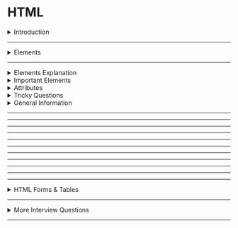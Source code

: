 # HTML

<details>
<summary>Introduction</summary>

### Introduction
**HTML** stands for **Hypertext Markup Language**

##### About HTML
* **HTML** stands for **Hypertext Markup Language**  
* **HTML** is used to create static web pages.
* Text Editor is the software for **HTML** coding.
* **HTML** file save with extension `.html`


##### HTML coding

**HTML** coding is a `Tag` based coding.

###### **HTML** Tags are two types  
    1. Container Tag : It has start Tag & End Tag.
    2. Empty Tag : It does not have an end tag.

`Container Tag`
   ```HTML
    <h1>Heading</h1>
    <p>Paragraph</p>
   ``` 

`Empty Tag`
 ```HTML
   <img src="image.png"/>
   <br/>
   <hr/>
   ``` 

* Attributes are used to give extra information to the html element.

* **HTML** elements tell the browser that how to display the content.

##### **HTML** document Structure  

An **HTML** document consists of three parts :
  1. DOCTYPE -> First Line containing HTML version information.
  2. Head Part -> `HTML` page configuration information. Head tag is for **Browser reading** purpose
  3. Body part -> displaying content. Body tag is for **Client reading** purpose

```HTML
<!DOCTYPE html>
<html>
  <head>
    Metadata elements
  </head>
  <body>
    content of webpage
  </body>
</html>
```

* **DOCKTYPE**  
  The doctype declaration tells the type/version of the HTML document to the browser.

* **Head Part**  
  The HTML head element is the container for the elements which provide extra information about the document (metadata).  
  It describes the properties of the document such as title, character set, style sheets, scripts, etc.

* **Body Part**  
  The HTML body element defines the main content of an HTML document that displays on the web page.

  It contains text content, paragraphs, headings, images, tables, links, videos, ...etc.

##### Element Syntax 
Element consist of a start tag, content, and end tag.

```HTML
<tag>Content</tag>
```

##### Attribute syntax
```HTML 
<tag attributeName="attributeValue">Content</tag>
```


##### Uses of **HTML**
* **Structuring web pages**  
   we can define the headings, paragraphs, and other contents of a web page.
* **Creating Hyperlinks**  
   we can navigate within the HTML document, to other web pages.
* **Embedding images and videos**  
   we can embed images and videos in the HTML document.

##### Advantages & Disadvantages of **HTML** 
* we can create only Static Web pages with HTML alone.
* By Combining HTML with CSS, we can create Responsive web pages.
* By Combining HTML with JavaScript, we can create dynamic web pages.


##### Difference between HTML and HTML5
HTML5 is more complete and easier than HTML4, it has lots of new tags like `<header>, <footer>, <navy>, <Audio>, <video>, <main>` ...etc.  
It also supports graphics. In the following image, we have described all the essential terms related to HTML and HTML5


##### HTML version
HTML5 is the latest version of HTML.

In HTML5 version, they added new features,
* audio and video elements
* semantic elements like header, nav, aside, main, footer ...etc.

**`HTML5`**  
```HTML
<!DOCTYPE html>
```

</details>

---

<details>
<summary>Elements</summary>

### Elements

###### **HTML** Tags are two types  

  1. Container Tag : It has start Tag & End Tag.
  2. Empty Tag : It does not have an End tag.

In general, HTML elements can be divide into two categories.
1. Block-Level Elements
2. Inline Elements

##### Block-Level Elements
* HTML Block-Level element always start in a new line. 
* HTML Block-Level element occupies the entire horizontal space of its parent element.


`Example:`
```HTML 
<h1>Heading</h1>
<p>I am Paragraph.</p>
```
###### Block-Level Tags
* heading  
   * `h1, h2, h3, h4, h5, h6`
* paragraph
   * `p`
* containers
   * `header, nav, aside, main, section, article, div, footer`


##### In-Line Elements
The HTML Inline elements do not start in a new line and take up the content width.
```HTML
<p>I am <a href="http://www.google.com">Google</a> link</p>
```

###### In-Line Tags
* Buttons
    * `button`
* Links 
    * `a` 
* Text Styles
    * `span`
* Text Format 
   * bold :  `b, strong`
   * italic :`i, em`
   * `mark`
   * underline : `u, ins`
   * delete : `strike, del, s`
   * sub script : `sub`
   * super script : `sup`
   * size : `big, small`
   * create block : `blockquote`

##### Nested **HTML**
HTML elements can be nested.

It means that the HTML element can be placed inside another HTML element.

```HTML
<div>
  <h1>Heading</h1>
  <p>I am pragraph.</p>
</div>
```
</details>

---

<details>
<summary>Elements Explanation</summary>

### Elements Explanation

##### Block-Level Container Tags
These are a Block-Level elements.  
It can be used to wrap a group of elements and apply CSS styles to many elements at once.

These container tags are used to divide smaller parts for
understanding and applaying css easily.

1. **header** container tag
2. **nav** container tag => navbar
3. **aside** container tag => side bar
4. **main** container tag => main content
5. **section** container tag 
6. **article** container tag
7. **div** container tag =>divided & use css
8. **footer** container tag 

```HTML 
  <header>
    <h2>heading</h2>
  </header>

  <nav>
    <h2>navbar</h2>
  </nav>
  
  <aside>
    <h2>aside</h2>
  </aside>
  
  <main>
    <h2>main content</h2>
  </main>
  
   <section>
    <article>
      <h2>the story</h2>
    </article>
  </section>
  
  
  <div>
    <h2>css use</h2>
  </div>
  
  
  <footer>
  <h2>footer</h2>
  </footer>
```


##### In-Line Container Tags
These are Inline elements
###### Span:

apply some styles for a particular character , word , group of words.
content comes side by side.  


##### Heading Elements
HTML defines six levels of headings.  
`h1, h2, h3, h4, h5, h6`
* The HTML h1 element defines the most important heading of an HTML document.
* The HTML h6 element defines the least important heading of an HTML document.
```HTML 
<h1>heading 1</h1>
<h2>heading 2</h2>
<h3>heading 3</h3>
<h4>heading 4</h4>
<h5>heading 5</h5>
<h6>heading 6</h6>
```

##### Paragraph Element
The HTML Paragraph Element defines the paragraph of an HTML document.
```HTML
<p>I am Paragraph</p>
```

##### Line Break
The HTML `br` element is used to add a line break to an HTML paragraph element. It breaks the text and continue it in the next line.The HTML br element is a void element.

```HTML
<p>
  Twinkle, twinkle, little star, <br />
  How I wonder what you are! <br />
  Up above the world so high, <br />
  Like a diamond in the sky.
</p>
```

##### Display Image
We can display images on the web page using the HTML img element.

src specifies the path to the image.

alt specifies an alternate text for the image.
```HTML 
<img src="IMAGE_URL" alt="image" />
```

##### Links
We can use hyperlinks to text as well as images, buttons, etc.

###### Anchor Element
We use the HTML anchor element to navigate to other web resources or a specific element within the HTML document.. They are also called as Hyperlinks/ Links.

```HTML
<a href="link"> Link Text </a>
<a href="link"> <button>Click Here</button> </a>
<a href="link"> <img src="image.png" /> </a>
```

##### List
There are mainly two types of lists in HTML  
1. Ordered List
2. Unordered List

###### Ordered List
  It is created using the `ol` element. 
  It is a collection of related items.  
  Ordered list follows the Sequence Order. 

##### Unordered List
 It is created using the `ul` element. 
 It is a collection of related items.   
 Unordered list does not follows the any Sequence Order. 


##### Horizontal line
The HTML `hr` element inserts a horizontal line and helps to separate the content.

```HTML 
<hr/>
```

##### Form
The HTML form element can be used to create HTML forms.  The form is used to collect the user inputs.
It contains different types of form elements. 

* input
* label
* select
* textarea
* button
* fieldset
* legend
* option

```HTML 
<form action="/submit_data.php">
  <label>Enter your name: </label>
  <input type="text" name="name" />
  <label>Enter Mobile number </label>
  <input type="number" name="mobile_no" />
  <input type="submit" value="Submit" />
</form>
```

##### details
It has two states:

* open: We can see the additional information.
* close: We can't see the additional information. We can see only the summary.
```HTML
<details>
  <summary>Details</summary>
  Something small enough to escape casual notice.
</details>
```

##### picture 

The HTML picture element is a container to provide multiple alternative sources for the HTML img element. It is useful in different display/device scenarios.

It can contain zero or more source elements and one HTML img element.

```HTML 
<picture>
  <source
    media="(min-width:650px)"
    srcset="image-1"
  />
  
  <source
    media="(min-width:465px)"
    srcset="image-2"
  />
  
  <img
    src="image-3"
    alt="historical places"
  />
  
</picture>
```

* The HTML srcset attribute specifies the alternative source/ path of the img element.
* The HTML media attribute specifies the media query. CSS properties will be applied based on the device type and media features like min-width, etc.

##### iframe
Some of the uses of HTML iframe element are:

* We can embed HTML documents within the current HTML document
* We can embed videos within the current HTML document, etc.


</details>

<details>
<summary>Important Elements</summary>

### Important Elements

##### html 
The HTML element defines the root of an HTML document.

It is a container for all the other HTML elements.

```HTML
<!DOCTYPE html>
<html>
  <head></head>
  <body>
    <h1>Heading</h1>
    <p>I am Paragraph</p>
  </body>
</html>
```

##### **script** element
We use the HTML **script** element to embed the **JavaScript** code to HTML file.

```HTML
<script>
   console.log("Hello World");
</script>
```

We can embed external javascript file with **src** attribute in script Tag.

```HTML
<script src="external-javascript.js"></script>
```

##### style

The HTML **style** element contains style information for an HTML document. It contains CSS, which is applied to the contents of the HTML document.

```HTML 
<!DOCTYPE html>
<html>
  <head>
    <style>
      h1 {
        color: red;
      }
      p {
        color: blue;
      }
    </style>
  </head>
  <body>
    <h1>Heading</h1>
    <p>I am Paragraph</p>
  </body>
</html>
```

##### HTML link element 
We use the HTML link element to link the HTML and CSS files.

```HTML 
<link rel="stylesheet" href="styles.css">
```

##### select
we can choose any one option.

```HTML
<label for="color">Choose a color</label>
<select name="cars" id="color">
  <option value="green">Green</option>
  <option value="yellow">Yellow</option>
  <option value="red">Red</option>
</select>
```

```HTML
<label for="color">Choose a color</label>
<select name="cars" id="color">
  <option value="green" selected>Green</option>
  <option value="yellow">Yellow</option>
  <option value="red">Red</option>
</select>
```

```HTML
<label for="color">Choose a color</label>
<select name="cars" id="color" multiple>
  <option value="green">Green</option>
  <option value="yellow">Yellow</option>
  <option value="red">Red</option>
</select>
```



</details>

<details>
<summary>Attributes</summary>

### Attributes
The HTML attributes provide additional information about HTML elements. 

we always mention attributes in start tag only.
syntax :  `attributeName="attributeValue"`  

* target
* src
* alt
* class
* id
* width
* height
* for
* style 
* type
* checked 


##### target

we can use target attribute in HTML Anchor Element.

The HTML Anchor Element can be used to create the links on a web page.

The HTML target Attribute specifies where to open the linked web resource.

* **_self** :	(Default value) It opens the document in the same window or Same Tab.
* **_blank** :	It opens the document in a new window or tab.  
* **_parent** :	It opens the document in a parent frame.  
* **_top** :	It opens the document in a full-body window.

```HTML 
<a href="http://www.google.com" target="_blank">Google</a>
```

##### href
The HTML **href** attribute is the most important attribute of the HTML anchor element.
 
The value of the HTML href attribute is URL/path of the page where the link goes to.

```HTML 
<a href="http://www.google.com" target="_blank">Google</a>
```


##### class
The HTML class attribute specifies a class name for an HTML element.  
It is used to apply styles to multiple elements with the class name.  
One or more HTML elements can have the same class name.
##### id 
The HTML id attribute specifies a unique id for an HTML element. The value of the id attribute must be unique within the HTML document.

* It can be used for styling an HTML element using CSS.  
* It is also used by JavaScript to access and manipulate the HTML elements with the specific id.


#### Boolean Attributes

##### required attribute

The HTML required attribute is a boolean attribute.

If present, it specifies that an input field must be filled out before submitting the form.

```HTML
<form>
  <label for="username">Username</label>
  <input type="text" id="username" name="username" required />
  <input type="submit" />
</form>
```

</details>

<details>
<summary>Tricky Questions</summary>

### Tricky Questions

##### Can we use the HTML `p` element inside an HTML `span` element?  
The HTML span element is an inline element, which should contain only other inline elements.

So as span is an inline element and p is a block-level element, we can't use the p element inside a span element.

##### differences between HTML semantic and non-semantic elements?

###### semantic* 
semantic elements have the meaning.  
They describe the content they contain.   
the HTML semantic elements describe the meaning of content in between the start and end tags.

###### non-semantic
non-semantic elements don't have the meaning.  
They can contain anything.  
Examples: `div` and `span`.


##### What are the uses of Semantic HTML?

* **Accessibility**   
  It makes web pages accessible for mobile devices and people with disabilities as well. This is because screen readers and browsers can understand the code better.

* **Search Engine Optimization**  
  It improves the website Search Engine Optimization Rankings which increases the number of people that visit our webpage.

* **Easy to Understand**  
   It makes our code more readable and easier to understand.  

</details>

<details>
<summary>General Information</summary>

### General Information

##### Viewport
 The browser's **viewport** is the area of the window in which web content can be seen.
</details>

---
---
---
---
---
---
---
---
---
---
---

<details>
<summary>HTML Forms & Tables</summary>

##### What is checkbox and how to use checkbox?
To define a Checkbox, We need to specify the HTML type attribute with the value checkbox for an HTML input element.

```Javascript 
<input type="checkbox" id="vehicle1" name="vehicle1" value="Bike1" />
<input type="checkbox" id="vehicle2" name="vehicle2" value="Bike2" />
```

##### What are the differences between the HTML checkbox and radio input elements?

##### HTML radio input element:

* It is used when only one option to be selected out of several available options.  
* It is created by using an HTML input element with the type attribute value is set to radio.

##### HTML checkbox input element:

* It is used when more than one option to be selected out of several available options.  
* It is also created by using the HTML input element with the type attribute value is set to checkbox.  


##### What is an HTML checked attribute?

The HTML checked attribute specifies that an input element should be pre-selected (checked) when the page loads.  

```HTML
<input type="radio" id="genderMale" value="Male" name="gender" checked />
```

##### How to create a combobox in HTML?
The HTML select element is used to create a combobox or drop-down list of options. 

The HTML option element should be inside the HTML select element for defining options in the drop-down list.

```HTML
<select>
  <option>option1</option>
  <option>option2</option>
</select>
```
</details>

---

<details>
<summary>More Interview Questions</summary>


##### What are the HTML media elements?

HTML media elements are used to present the audio and video.

Some of the HTML media elements are:

HTML audio element:
The HTML audio element represents a sound or audio stream. It is used to play an audio file on an HTML document.

```HTML
<audio>
  <source src="horse.ogg" type="audio/ogg" />
  <source src="horse.mp3" type="audio/mpeg" />
  Your browser does not support the audio element.
</audio>
```
The HTML source element specifies multiple alternative media resources for HTML img elements or for media elements (audio, video, etc.). 

It is commonly used to give the same media content in multiple file formats for providing compatibility across different browsers.

The HTML src attribute of the source element specifies the URL/path of the media resource.

##### HTML video element?
The HTML video element represents a video. It is used to play audio files with captions, videos or movies.

```HTML
<video>
  <source src="movie.mp4" type="video/mp4" />
</video>
```

##### How to embed an HTML document into another HTML document?
We can embed another HTML document within the current HTML document using the HTML iframe element.
```HTML 
<iframe src="https://learning.ccbp.in"></iframe>
```

The HTML src attribute specifies the URL/path of the HTML document to embed.


##### How to insert a video into the HTML document?

We can insert a video to the HTML document using:
```HTML
<video>
  <source src="movie.mp4" type="video/mp4" />
</video>
```

The HTML source element defines the media resource for the HTML video element.

The HTML src attribute specifies the URL/path of the media resource (e.g. video).
The HTML type attribute specifies the type/format of the media resource(e.g. video/mp4)


##### HTML iframe element

```HTML
<iframe src="https://www.youtube.com/embed/y881t8ilMyc"></iframe>
```
The HTML src attribute specifies the URL/path of the video.

To have the embed link of the YouTube video, follow these simple steps:

Open the video on YouTube and click the share button.  
Open the Embed code.  
Copy the value of the src attribute and paste it into the value of the HTML src attribute of our HTML iframe element.  

##### How to set controls in HTML video element?

The HTML controls attribute is used to set controls in HTML video element. It is a boolean attribute. When this attribute is present, it specifies that video controls should be displayed.

Video controls include:

* Play
* Pause
* Seeking
* Volume
* Fullscreen toggle
* Captions/Subtitles (when available)
* Track (when available)

```Javascript
<video controls>
  <source src="movie.mp4" type="video/mp4" />
</video>
```

</details>

---